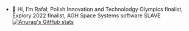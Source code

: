 - 👋 Hi, I’m Rafał, Polish Innovation and Technolodgy Olympics finalist, Explory 2022 finalist, AGH Space Systems software SLAVE
[![Anurag's GitHub stats](https://github-readme-stats.vercel.app/api?username=CppEnjoyer69)](https://github.com/anuraghazra/github-readme-stats)
